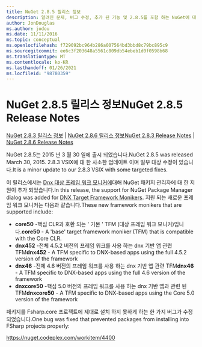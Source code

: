```yaml
---
title: NuGet 2.8.5 릴리스 정보
description: 알려진 문제, 버그 수정, 추가 된 기능 및 2.8.5를 포함 하는 NuGet에 대 한 릴리스 정보입니다.
author: JonDouglas
ms.author: jodou
ms.date: 11/11/2016
ms.topic: conceptual
ms.openlocfilehash: f729092bc964b286a007564bd3bbd8c79bc895c9
ms.sourcegitcommit: ee6c3f203648a5561c809db54ebeb1d0f0598b68
ms.translationtype: MT
ms.contentlocale: ko-KR
ms.lasthandoff: 01/26/2021
ms.locfileid: "98780359"
---
```

# <a name="nuget-285-release-notes"></a><span data-ttu-id="61e99-103">NuGet 2.8.5 릴리스 정보</span><span class="sxs-lookup"><span data-stu-id="61e99-103">NuGet 2.8.5 Release Notes</span></span>

<span data-ttu-id="61e99-104">[NuGet 2.8.3 릴리스 정보](../release-notes/nuget-2.8.3.md)  |  [NuGet 2.8.6 릴리스 정보](../release-notes/nuget-2.8.6.md)</span><span class="sxs-lookup"><span data-stu-id="61e99-104">[NuGet 2.8.3 Release Notes](../release-notes/nuget-2.8.3.md) | [NuGet 2.8.6 Release Notes](../release-notes/nuget-2.8.6.md)</span></span>

<span data-ttu-id="61e99-105">NuGet 2.8.5는 2015 년 3 월 30 일에 출시 되었습니다.</span><span class="sxs-lookup"><span data-stu-id="61e99-105">NuGet 2.8.5 was released March 30, 2015.</span></span> <span data-ttu-id="61e99-106">2.8.3 VSIX에 대 한 사소한 업데이트 이며 일부 대상 수정이 있습니다.</span><span class="sxs-lookup"><span data-stu-id="61e99-106">It is a minor update to our 2.8.3 VSIX with some targeted fixes.</span></span>

<span data-ttu-id="61e99-107">이 릴리스에서는 [Dnx 대상 프레임 워크 모니커에](https://github.com/aspnet/dnx)대해 NuGet 패키지 관리자에 대 한 지원이 추가 되었습니다.</span><span class="sxs-lookup"><span data-stu-id="61e99-107">In this release, the support for NuGet Package Manager dialog was added for [DNX Target Framework Monikers](https://github.com/aspnet/dnx).</span></span>  <span data-ttu-id="61e99-108">지원 되는 새로운 프레임 워크 모니커는 다음과 같습니다.</span><span class="sxs-lookup"><span data-stu-id="61e99-108">These new framework monikers that are supported include:</span></span>

* <span data-ttu-id="61e99-109">**core50** -핵심 CLR과 호환 되는 ' 기본 ' TFM (대상 프레임 워크 모니커)입니다.</span><span class="sxs-lookup"><span data-stu-id="61e99-109">**core50** - A 'base' target framework moniker (TFM) that is compatible with the Core CLR.</span></span>
* <span data-ttu-id="61e99-110">**dnx452** -전체 4.5.2 버전의 프레임 워크를 사용 하는 dnx 기반 앱 관련 TFM</span><span class="sxs-lookup"><span data-stu-id="61e99-110">**dnx452** - A TFM specific to DNX-based apps using the full 4.5.2 version of the framework</span></span>
* <span data-ttu-id="61e99-111">**dnx46** -전체 4.6 버전의 프레임 워크를 사용 하는 dnx 기반 앱 관련 TFM</span><span class="sxs-lookup"><span data-stu-id="61e99-111">**dnx46** - A TFM specific to DNX-based apps using the full 4.6 version of the framework</span></span>
* <span data-ttu-id="61e99-112">**dnxcore50** -핵심 5.0 버전의 프레임 워크를 사용 하는 dnx 기반 앱과 관련 된 TFM</span><span class="sxs-lookup"><span data-stu-id="61e99-112">**dnxcore50** - A TFM specific to DNX-based apps using the Core 5.0 version of the framework</span></span>

<span data-ttu-id="61e99-113">패키지를 Fsharp.core 프로젝트에 제대로 설치 하지 못하게 하는 한 가지 버그가 수정 되었습니다.</span><span class="sxs-lookup"><span data-stu-id="61e99-113">One bug was fixed that prevented packages from installing into FSharp projects properly:</span></span>

https://nuget.codeplex.com/workitem/4400